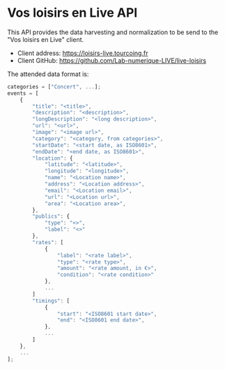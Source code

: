 # Vos loisirs en Live API

This API provides the data harvesting and normalization to be send to the "Vos loisirs en Live" client.

+ Client address: https://loisirs-live.tourcoing.fr
+ Client GitHub: https://github.com/Lab-numerique-LIVE/live-loisirs

The attended data format is:

```js
categories = ["Concert", ...];
events = [
    {
        "title": "<title>",
        "description": "<description>",
        "longDescription": "<long description>",
        "url": "<url>",
        "image": "<image url>",
        "category": "<category, from categories>",
        "startDate": "<start date, as ISO8601>",
        "endDate": "<end date, as ISO8601>",
        "location": {
            "latitude": "<latitude>",
            "longitude": "<longitude>",
            "name": "<Location name>",
            "address": "<Location address>",
            "email": "<Location email>",
            "url": "<Location url>",
            "area": "<Location area>",
        },
        "publics": {
            "type": "<>", 
            "label": "<>"
        }, 
        "rates": [
            {
                "label": "<rate label>", 
                "type": "<rate type>", 
                "amount": "<rate amount, in €>", 
                "condition": "<rate condition>"
            }, 
            ...
        ]
        "timings": [
            {
                "start": "<ISO8601 start date>", 
                "end": "<ISO8601 end date>", 
            }, 
            ...
        ]
    }, 
    ...
];
```



